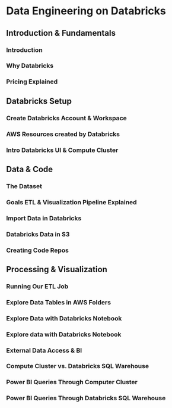 # Data Engineering on Databricks
## Introduction & Fundamentals
### Introduction


### Why Databricks


### Pricing Explained



## Databricks Setup
### Create Databricks Account & Workspace


### AWS Resources created by Databricks


### Intro Databricks UI & Compute Cluster



## Data & Code
### The Dataset


### Goals ETL & Visualization Pipeline Explained


### Import Data in Databricks


### Databricks Data in S3



### Creating Code Repos



## Processing & Visualization
### Running Our ETL Job


### Explore Data Tables in AWS Folders


### Explore Data with Databricks Notebook


### Explore data with Databricks Notebook



### External Data Access & BI
### Compute Cluster vs. Databricks SQL Warehouse


### Power BI Queries Through Computer Cluster


### Power BI Queries Through Databricks SQL Warehouse
